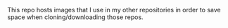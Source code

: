 This repo hosts images that I use in my other repositories in order to save space when cloning/downloading those repos.
